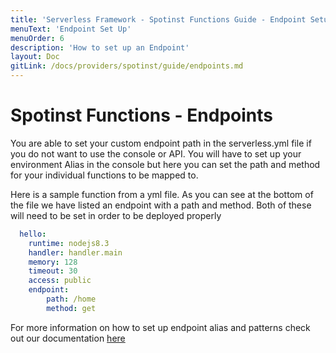 ```yaml
---
title: 'Serverless Framework - Spotinst Functions Guide - Endpoint Setup'
menuText: 'Endpoint Set Up'
menuOrder: 6
description: 'How to set up an Endpoint'
layout: Doc
gitLink: /docs/providers/spotinst/guide/endpoints.md
---
```


# Spotinst Functions - Endpoints

You are able to set your custom endpoint path in the serverless.yml file if you do not want to use the console or API. You will have to set up your environment Alias in the console but here you can set the path and method for your individual functions to be mapped to. 

Here is a sample function from a yml file. As you can see at the bottom of the file we have listed an endpoint with a path and method. Both of these will need to be set in order to be deployed properly

```yml
  hello:
    runtime: nodejs8.3
    handler: handler.main
    memory: 128
    timeout: 30
    access: public
    endpoint: 
        path: /home
        method: get

```

For more information on how to set up endpoint alias and patterns check out our documentation [here](https://help.spotinst.com/hc/en-us/articles/115005893709)